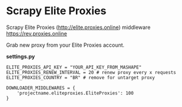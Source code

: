 # Scrapy Elite Proxies

Scrapy Elite Proxies (http://elite.proxies.online) middleware
https://rev.proxies.online

Grab new proxy from your Elite Proxies account.

**settings.py**
```
ELITE_PROXIES_API_KEY = "YOUR_API_KEY_FROM_MASHAPE"
ELITE_PROXIES_RENEW_INTERVAL = 20 # renew proxy every x requests
ELITE_PROXIES_COUNTRY = "BR" # remove for untarget proxy

DOWNLOADER_MIDDLEWARES = {
	'projectname.eliteproxies.EliteProxies': 100
}
```
